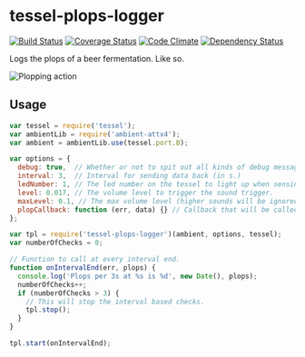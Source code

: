 # tessel-plops-logger

[![Build Status](https://travis-ci.org/eiriksm/tessel-plops-logger.svg?branch=master)](https://travis-ci.org/eiriksm/tessel-plops-logger)
[![Coverage Status](http://img.shields.io/coveralls/eiriksm/tessel-plops-logger.svg)](https://coveralls.io/r/eiriksm/tessel-plops-logger?branch=master)
[![Code Climate](http://img.shields.io/codeclimate/github/eiriksm/tessel-plops-logger.svg)](https://codeclimate.com/github/eiriksm/tessel-plops-logger)
[![Dependency Status](https://david-dm.org/eiriksm/tessel-plops-logger.svg?theme=shields.io)](https://david-dm.org/eiriksm/tessel-plops-logger)

Logs the plops of a beer fermentation. Like so.

![Plopping action](https://raw.github.com/eiriksm/tessel-plops-logger/master/plops.gif)

## Usage

```js
var tessel = require('tessel');
var ambientLib = require('ambient-attx4');
var ambient = ambientLib.use(tessel.port.B);

var options = {
  debug: true,  // Whether or not to spit out all kinds of debug messages.
  interval: 3,  // Interval for sending data back (in s.)
  ledNumber: 1, // The led number on the tessel to light up when sensing a plop.
  level: 0.017, // The volume level to trigger the sound trigger.
  maxLevel: 0.1, // The max volume level (higher sounds will be ignored).
  plopCallback: function (err, data) {} // Callback that will be called on every plop.
};

var tpl = require('tessel-plops-logger')(ambient, options, tessel);
var numberOfChecks = 0;

// Function to call at every interval end.
function onIntervalEnd(err, plops) {
  console.log('Plops per 3s at %s is %d', new Date(), plops);
  numberOfChecks++;
  if (numberOfChecks > 3) {
    // This will stop the interval based checks.
    tpl.stop();
  }
}

tpl.start(onIntervalEnd);
